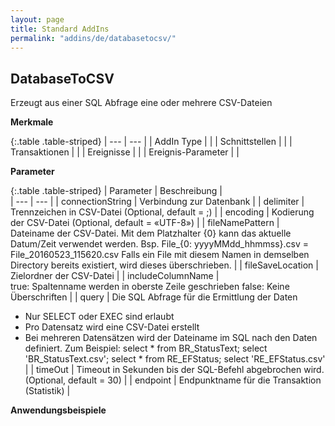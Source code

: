 ```yaml
---
layout: page
title: Standard AddIns
permalink: "addins/de/databasetocsv/"
---
```


##  DatabaseToCSV

Erzeugt aus einer SQL Abfrage eine oder mehrere CSV-Dateien

__Merkmale__

{:.table .table-striped}
| --- | --- |
| AddIn Type |  |
| Schnittstellen |  |
| Transaktionen |  |
| Ereignisse |  |
| Ereignis-Parameter |  |


__Parameter__

{:.table .table-striped}
| Parameter | Beschreibung |                      
| --- | --- |
| connectionString | Verbindung zur Datenbank | 
| delimiter | Trennzeichen in CSV-Datei (Optional, default = ;) | 
| encoding | Kodierung der CSV-Datei (Optional, default = «UTF-8») | 
| fileNamePattern | Dateiname der CSV-Datei. 
Mit dem Platzhalter {0} kann das aktuelle Datum/Zeit verwendet werden. Bsp. File_{0: yyyyMMdd_hhmmss}.csv = File_20160523_115620.csv 
Falls ein File mit diesem Namen in demselben Directory bereits existiert, wird dieses überschrieben. | 
 | fileSaveLocation | Zielordner der CSV-Datei | 
 | includeColumnName  |  
true: Spaltenname werden in oberste Zeile geschrieben
false: Keine Überschriften | 
 | query | Die SQL Abfrage für die Ermittlung der Daten
-	Nur SELECT oder EXEC sind erlaubt
-	Pro Datensatz wird eine CSV-Datei erstellt
-	Bei mehreren Datensätzen wird der Dateiname im SQL nach den Daten definiert. Zum Beispiel:
select * from BR_StatusText; select 'BR_StatusText.csv'; 
select * from RE_EFStatus; select 'RE_EFStatus.csv'
 | 
 | timeOut | Timeout in Sekunden bis der SQL-Befehl abgebrochen wird. (Optional, default = 30) | 
 | endpoint | Endpunktname für die Transaktion (Statistik) | 
 
 
__Anwendungsbeispiele__

